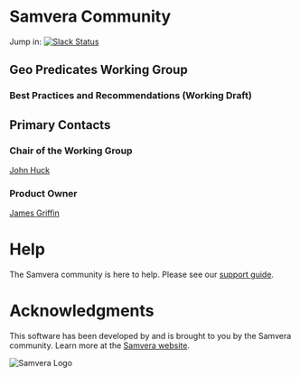 # Samvera Community
Jump in: [![Slack Status](http://slack.samvera.org/badge.svg)](http://slack.samvera.org/)
## Geo Predicates Working Group
### Best Practices and Recommendations (Working Draft)

## Primary Contacts

### Chair of the Working Group

[John Huck](https://github.com/johnhuck)

### Product Owner

[James Griffin](https://github.com/jrgriffiniii)

# Help

The Samvera community is here to help. Please see our [support guide](./SUPPORT.md).

# Acknowledgments

This software has been developed by and is brought to you by the Samvera community.  Learn more at the
[Samvera website](http://samvera.org/).

![Samvera Logo](https://wiki.duraspace.org/download/thumbnails/87459292/samvera-fall-font2-200w.png?version=1&modificationDate=1498550535816&api=v2)
